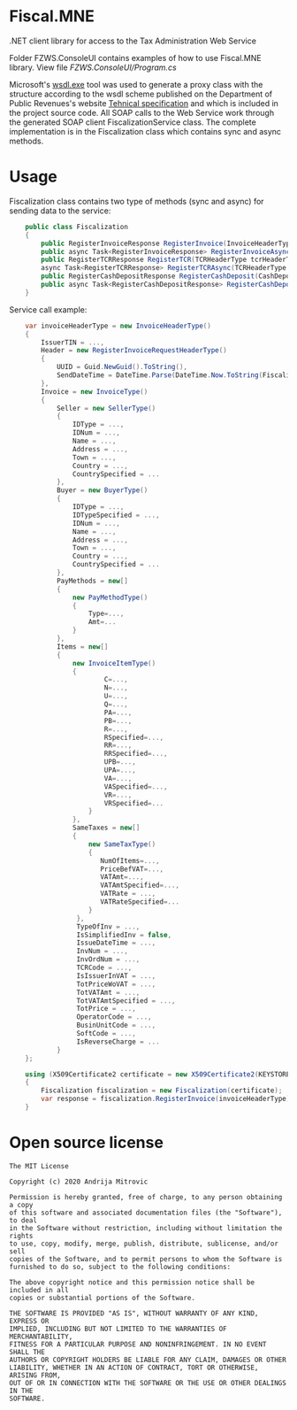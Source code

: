 # Fiscal.MNE
.NET client library for access to the Tax Administration Web Service

Folder FZWS.ConsoleUI contains examples of how to use Fiscal.MNE library. View file *FZWS.ConsoleUI/Program.cs*

Microsoft's [wsdl.exe](https://docs.microsoft.com/en-us/previous-versions/dotnet/netframework-2.0/7h3ystb6(v=vs.80)?redirectedfrom=MSDN) tool was used to generate a proxy class with the structure according to the wsdl scheme published on the Department of Public Revenues's website [Tehnical specification](https://poreskauprava.gov.me/vijesti/237406/ELEKTRONSKA-FISKALIZACIJA-Nove-verzije-dokumentacije.html) and which is included in the project source code. All SOAP calls to the Web Service work through the generated SOAP client FiscalizationService class. The complete implementation is in the Fiscalization class which contains sync and async methods.

# Usage
Fiscalization class contains two type of methods (sync and async) for sending data to the service:

```csharp
    public class Fiscalization
    {
        public RegisterInvoiceResponse RegisterInvoice(InvoiceHeaderType invoiceHeaderType) {...}
        public async Task<RegisterInvoiceResponse> RegisterInvoiceAsync(InvoiceHeaderType invoiceHeaderType) {...}
        public RegisterTCRResponse RegisterTCR(TCRHeaderType tcrHeaderType) {...}
        async Task<RegisterTCRResponse> RegisterTCRAsync(TCRHeaderType tcrHeaderType) {...}
        public RegisterCashDepositResponse RegisterCashDeposit(CashDepositHeaderType cashDepositHeaderType) {...}
        public async Task<RegisterCashDepositResponse> RegisterCashDepositAsync(CashDepositHeaderType cashDepositHeaderType) {...}
    }
```
Service call example:

```csharp
    var invoiceHeaderType = new InvoiceHeaderType()
    {
        IssuerTIN = ...,
        Header = new RegisterInvoiceRequestHeaderType()
        {
            UUID = Guid.NewGuid().ToString(),
            SendDateTime = DateTime.Parse(DateTime.Now.ToString(Fiscalization.DATE_FORMAT_LONG))
        },
        Invoice = new InvoiceType()
        {
            Seller = new SellerType()
            {
                IDType = ...,
                IDNum = ...,
                Name = ...,
                Address = ...,
                Town = ...,
                Country = ...,
                CountrySpecified = ...
            },
            Buyer = new BuyerType()
            {
                IDType = ...,
                IDTypeSpecified = ...,
                IDNum = ...,
                Name = ...,
                Address = ...,
                Town = ...,
                Country = ...,
                CountrySpecified = ...
            },
            PayMethods = new[]
            {
                new PayMethodType()
                {
                    Type=...,
                    Amt=...
                }
            },
            Items = new[]
            {
                new InvoiceItemType()
                {
                        C=...,
                        N=...,
                        U=...,
                        Q=...,
                        PA=...,
                        PB=...,
                        R=...,
                        RSpecified=...,
                        RR=...,
                        RRSpecified=...,
                        UPB=...,
                        UPA=...,
                        VA=...,
                        VASpecified=...,
                        VR=...,
                        VRSpecified=...
                    }
                },
                SameTaxes = new[]
                {
                    new SameTaxType()
                    {
                       NumOfItems=...,
                       PriceBefVAT=...,
                       VATAmt=...,
                       VATAmtSpecified=...,
                       VATRate = ...,
                       VATRateSpecified=...
                    }
                 },
                 TypeOfInv = ...,
                 IsSimplifiedInv = false,
                 IssueDateTime = ...,
                 InvNum = ...,
                 InvOrdNum = ...,
                 TCRCode = ...,
                 IsIssuerInVAT = ...,
                 TotPriceWoVAT = ...,
                 TotVATAmt = ...,
                 TotVATAmtSpecified = ...,
                 TotPrice = ...,
                 OperatorCode = ...,
                 BusinUnitCode = ...,
                 SoftCode = ...,
                 IsReverseCharge = ...
            }
    };

    using (X509Certificate2 certificate = new X509Certificate2(KEYSTORE_LOCATION, KEYSTORE_PASS))
    {
        Fiscalization fiscalization = new Fiscalization(certificate);
        var response = fiscalization.RegisterInvoice(invoiceHeaderType);
    }
```
# Open source license
    The MIT License

    Copyright (c) 2020 Andrija Mitrovic

    Permission is hereby granted, free of charge, to any person obtaining a copy
    of this software and associated documentation files (the "Software"), to deal
    in the Software without restriction, including without limitation the rights
    to use, copy, modify, merge, publish, distribute, sublicense, and/or sell
    copies of the Software, and to permit persons to whom the Software is
    furnished to do so, subject to the following conditions:

    The above copyright notice and this permission notice shall be included in all
    copies or substantial portions of the Software.

    THE SOFTWARE IS PROVIDED "AS IS", WITHOUT WARRANTY OF ANY KIND, EXPRESS OR
    IMPLIED, INCLUDING BUT NOT LIMITED TO THE WARRANTIES OF MERCHANTABILITY,
    FITNESS FOR A PARTICULAR PURPOSE AND NONINFRINGEMENT. IN NO EVENT SHALL THE
    AUTHORS OR COPYRIGHT HOLDERS BE LIABLE FOR ANY CLAIM, DAMAGES OR OTHER
    LIABILITY, WHETHER IN AN ACTION OF CONTRACT, TORT OR OTHERWISE, ARISING FROM,
    OUT OF OR IN CONNECTION WITH THE SOFTWARE OR THE USE OR OTHER DEALINGS IN THE
    SOFTWARE.
